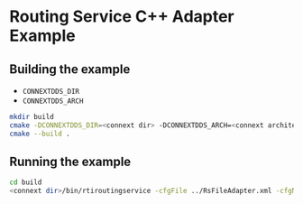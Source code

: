 # Routing Service C++ Adapter Example

## Building the example

- `CONNEXTDDS_DIR`
- `CONNEXTDDS_ARCH`

```bash
mkdir build
cmake -DCONNEXTDDS_DIR=<connext dir> -DCONNEXTDDS_ARCH=<connext architecture> ..
cmake --build .
```

## Running the example

```bash
cd build
<connext dir>/bin/rtiroutingservice -cfgFile ../RsFileAdapter.xml -cfgName RSFileAdapter
```